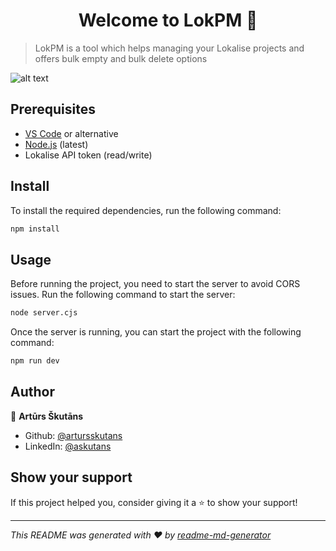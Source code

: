 <h1 align="center">Welcome to LokPM 👋</h1>
<p>
</p>

> LokPM is a tool which helps managing your Lokalise projects and offers bulk empty and bulk delete options

![alt text](https://i.ibb.co/q92t8Fx/Screenshot-2023-07-19-at-16-46-34-Lok-PM.png)

## Prerequisites

- [VS Code](https://code.visualstudio.com/) or alternative
- [Node.js](https://nodejs.org/en) (latest)
- Lokalise API token (read/write)

## Install

To install the required dependencies, run the following command:

```sh
npm install
```

## Usage

Before running the project, you need to start the server to avoid CORS issues. Run the following command to start the server:

```sh
node server.cjs
```

Once the server is running, you can start the project with the following command:

```sh
npm run dev
```

## Author

👤 **Artūrs Škutāns**

- Github: [@artursskutans](https://github.com/artursskutans)
- LinkedIn: [@askutans](https://linkedin.com/in/askutans)

## Show your support

If this project helped you, consider giving it a ⭐️ to show your support!

---

_This README was generated with ❤️ by [readme-md-generator](https://github.com/kefranabg/readme-md-generator)_
